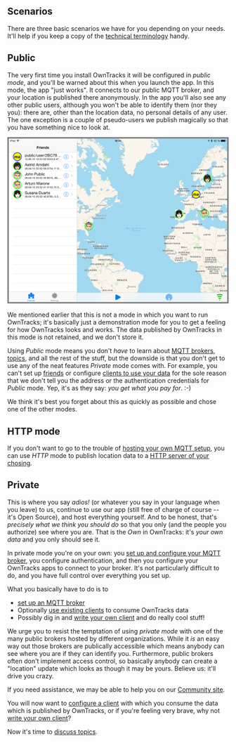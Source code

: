 ## Scenarios

There are three basic scenarios we have for you depending on your needs. It'll help if you keep a copy of the [technical terminology](../terminology.md) handy.


## Public

The very first time you install OwnTracks it will be configured in _public mode_, and you'll be warned about this when you launch the app. In this mode, the app "just works". It connects to our public MQTT broker, and your location is published there anonymously. In the app you'll also see any other public users, although you won't be able to identify them (nor they you): there are, other than the location data, no personal details of any user. The one exception is a couple of pseudo-users we publish magically so that you have something nice to look at.

![iPad Public Users](images/b-ipad-public-users.png)


We mentioned earlier that this is not a mode in which you want to run OwnTracks; it's basically just a demonstration mode for you to get a feeling for how OwnTracks looks and works. The data published by OwnTracks in this mode is not retained, and we don't store it.

Using _Public_ mode means you don't *have* to learn about [MQTT brokers](broker.md), [topics](topics.md), and all the rest of the stuff, but the downside is that you don't get to use any of the neat features _Private_ mode comes with. For example, you can't set up [friends](friends.md) or configure [clients to use your data](clients.md) for the sole reason that we don't tell you the address or the authentication credentials for _Public_ mode. Yep, it's as they say: *you get what you pay for*. :-)

We think it's best you forget about this as quickly as possible and chose one of the other modes.

## HTTP mode

If you don't want to go to the trouble of [hosting your own MQTT setup](#private), you can use _HTTP_ mode to publish location data to a [HTTP server of your chosing](../tech/http.md).



## Private

This is where you say *adios!* (or whatever you say in your language when you leave) to us, continue to use our app (still free of charge of course -- it's Open Source), and host everything yourself. And to be honest, that's *precisely what we think you should do* so that you only (and the people you authorize) see where you are. That is the *Own* in OwnTracks: it's *your own data* and you only should see it.

In private mode you're on your own: you [set up and configure your MQTT broker](broker.md), you configure authentication, and then you configure your OwnTracks apps to connect to your broker. It's not particularly difficult to do, and you have full control over everything you set up.

What you basically have to do is to

* [set up an MQTT broker](broker.md)
* Optionally [use existing clients](clients.md) to consume OwnTracks data
* Possibly dig in and [write your own client](../tech/program.md) and do really cool stuff!

We urge you to resist the temptation of using _private mode_ with one of the many public brokers hosted by different organizations. While it _is_ an easy way out those brokers are publically accessible which means anybody can see where you are if they can identify you. Furthermore, public brokers often don't implement access control, so basically anybody can create a "location" update which looks as though it may be yours. Believe us: it'll drive you crazy.

If you need assistance, we may be able to help you on our [Community site](https://community.owntracks.org).

You will now want to [configure a client](clients.md) with which you consume the data which is published by OwnTracks, or if you're feeling very brave, why not [write your own client](../tech/program.md)?

Now it's time to [discuss topics](topics.md).
